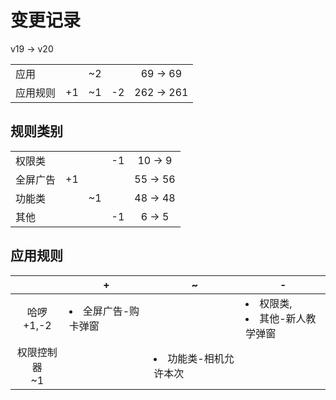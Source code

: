 # 变更记录

v19 -> v20

||||||
|-|:-:|:-:|:-:|:-:|
|应用||~2||69 -> 69|
|应用规则|+1|~1|-2|262 -> 261|

## 规则类别

||||||
|-|:-:|:-:|:-:|:-:|
|权限类|||-1|10 -> 9|
|全屏广告|+1|||55 -> 56|
|功能类||~1||48 -> 48|
|其他|||-1|6 -> 5|

## 应用规则

||+|~|-|
|:-:|-|-|-|
|哈啰<br>+1,-2|<li>全屏广告-购卡弹窗||<li>权限类,<li>其他-新人教学弹窗|
|权限控制器<br>~1||<li>功能类-相机允许本次||
